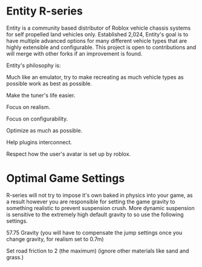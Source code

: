 # Entity R-series
Entity is a community based distributor of Roblox vehicle chassis systems for self propelled land vehicles only. Established 2,024, Entity's goal is to have multiple advanced options for many different vehicle types that are highly extensible and configurable. This project is open to contributions and will merge with other forks if an improvement is found.

Entity's philosophy is:

Much like an emulator, try to make recreating as much vehicle types as possible work as best as possible.

Make the tuner's life easier.

Focus on realism.

Focus on configurability.

Optimize as much as possible.

Help plugins interconnect.

Respect how the user's avatar is set up by roblox.

# Optimal Game Settings
R-series will not try to impose it's own baked in physics into your game, as a result however you are responsible for setting the game gravity to something realistic to prevent suspension crush. More dynamic suspension is sensitive to the extremely high default gravity to so use the following settings.

57.75 Gravity (you will have to compensate the jump settings once you change gravity, for realism set to 0.7m)

Set road friction to 2 (the maximum) (ignore other materials like sand and grass.)

